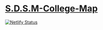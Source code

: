# [S.D.S.M-College-Map](https://sdsmcollegemap.netlify.app)
[![Netlify Status](https://api.netlify.com/api/v1/badges/87b713ba-bd2d-42f2-9458-4007efcb378d/deploy-status)](https://app.netlify.com/sites/sdsmcollegemap/deploys)